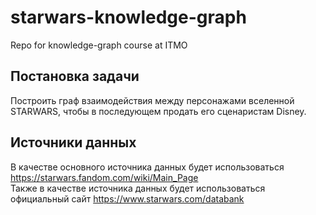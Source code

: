 # starwars-knowledge-graph
Repo for knowledge-graph course at ITMO


## Постановка задачи
  Построить граф взаимодействия между персонажами вселенной STARWARS, чтобы в последующем продать его сценаристам Disney.  

## Источники данных
В качестве основного источника данных будет использоваться https://starwars.fandom.com/wiki/Main_Page  
Также в качестве источника данных будет использоваться официальный сайт https://www.starwars.com/databank  

